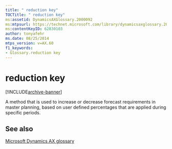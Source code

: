 ```yaml
---
title: " reduction key"
TOCTitle: " reduction key"
ms:assetid: DynamicsAXGlossary.2000092
ms:mtpsurl: https://technet.microsoft.com/library/dynamicsaxglossary.2000092(v=AX.60)
ms:contentKeyID: 62830103
author: tonyafehr
ms.date: 08/25/2014
mtps_version: v=AX.60
f1_keywords:
- Glossary.reduction key
---
```


# reduction key


[!INCLUDE[archive-banner](includes/archive-banner.md)]

A method that is used to increase or decrease forecast requirements in master planning, based on user defined percentages that are applied during specific periods.

## See also

[Microsoft Dynamics AX glossary](glossary/microsoft-dynamics-ax-glossary.md)

  


